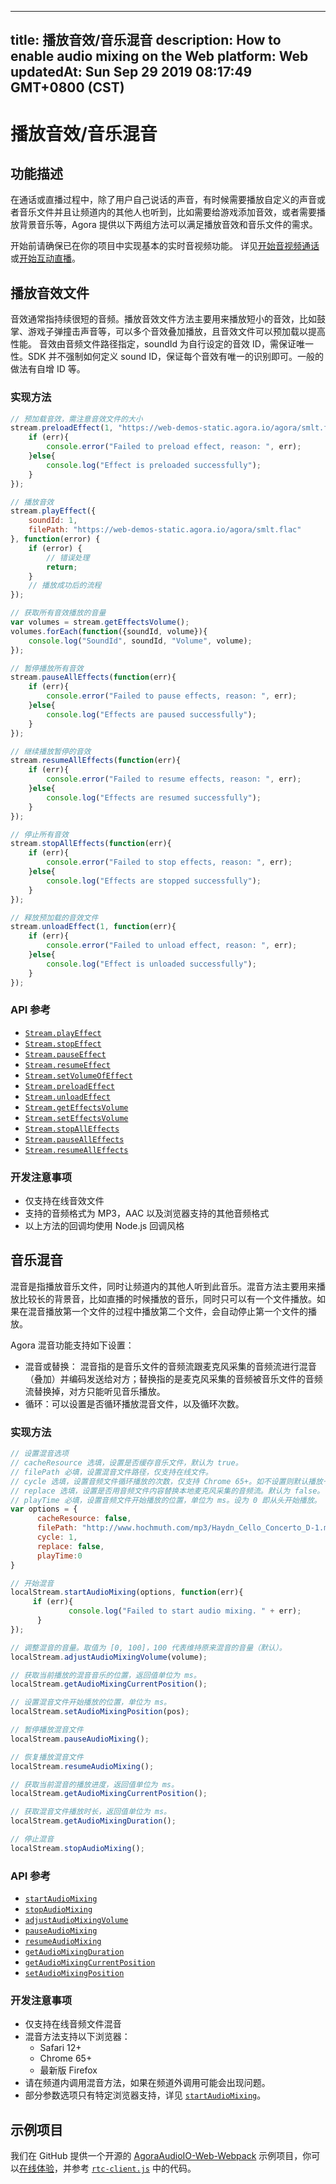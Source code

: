 
---
title: 播放音效/音乐混音
description: How to enable audio mixing on the Web
platform: Web
updatedAt: Sun Sep 29 2019 08:17:49 GMT+0800 (CST)
---
# 播放音效/音乐混音
## 功能描述

在通话或直播过程中，除了用户自己说话的声音，有时候需要播放自定义的声音或者音乐文件并且让频道内的其他人也听到，比如需要给游戏添加音效，或者需要播放背景音乐等，Agora 提供以下两组方法可以满足播放音效和音乐文件的需求。

开始前请确保已在你的项目中实现基本的实时音视频功能。 详见[开始音视频通话](../../cn/Interactive%20Broadcast/start_call_web.md)或[开始互动直播](../../cn/Interactive%20Broadcast/start_live_web.md)。

## 播放音效文件

音效通常指持续很短的音频。播放音效文件方法主要用来播放短小的音效，比如鼓掌、游戏子弹撞击声音等，可以多个音效叠加播放，且音效文件可以预加载以提高性能。
音效由音频文件路径指定，soundId 为自行设定的音效 ID，需保证唯一性。SDK 并不强制如何定义 sound ID，保证每个音效有唯一的识别即可。一般的做法有自增 ID 等。

### 实现方法

```javascript
// 预加载音效，需注意音效文件的大小
stream.preloadEffect(1, "https://web-demos-static.agora.io/agora/smlt.flac", function(err){
    if (err){
        console.error("Failed to preload effect, reason: ", err);
    }else{
        console.log("Effect is preloaded successfully");
    }
});

// 播放音效
stream.playEffect({
    soundId: 1,
    filePath: "https://web-demos-static.agora.io/agora/smlt.flac"
}, function(error) {
    if (error) {
        // 错误处理
        return;
    }
    // 播放成功后的流程
});

// 获取所有音效播放的音量
var volumes = stream.getEffectsVolume();
volumes.forEach(function({soundId, volume}){
    console.log("SoundId", soundId, "Volume", volume);
});

// 暂停播放所有音效
stream.pauseAllEffects(function(err){
    if (err){
        console.error("Failed to pause effects, reason: ", err);
    }else{
        console.log("Effects are paused successfully");
    }
});

// 继续播放暂停的音效
stream.resumeAllEffects(function(err){
    if (err){
        console.error("Failed to resume effects, reason: ", err);
    }else{
        console.log("Effects are resumed successfully");
    }
});

// 停止所有音效
stream.stopAllEffects(function(err){
    if (err){
        console.error("Failed to stop effects, reason: ", err);
    }else{
        console.log("Effects are stopped successfully");
    }
});

// 释放预加载的音效文件
stream.unloadEffect(1, function(err){
    if (err){
        console.error("Failed to unload effect, reason: ", err);
    }else{
        console.log("Effect is unloaded successfully");
    }
});
```

### API 参考

- [`Stream.playEffect`](https://docs.agora.io/cn/Interactive%20Broadcast/API%20Reference/web/v2.6/interfaces/agorartc.stream.html?transId=2.6#playeffect)
- [`Stream.stopEffect`](https://docs.agora.io/cn/Interactive%20Broadcast/API%20Reference/web/v2.6/interfaces/agorartc.stream.html?transId=2.6#stopeffect)
- [`Stream.pauseEffect`](https://docs.agora.io/cn/Interactive%20Broadcast/API%20Reference/web/v2.6/interfaces/agorartc.stream.html?transId=2.6#pauseeffect)
- [`Stream.resumeEffect`](https://docs.agora.io/cn/Interactive%20Broadcast/API%20Reference/web/v2.6/interfaces/agorartc.stream.html?transId=2.6#resumeeffect)
- [`Stream.setVolumeOfEffect`](https://docs.agora.io/cn/Interactive%20Broadcast/API%20Reference/web/v2.6/interfaces/agorartc.stream.html?transId=2.6#setvolumeofeffect)
- [`Stream.preloadEffect`](https://docs.agora.io/cn/Interactive%20Broadcast/API%20Reference/web/v2.6/interfaces/agorartc.stream.html?transId=2.6#preloadeffect)
- [`Stream.unloadEffect`](https://docs.agora.io/cn/Interactive%20Broadcast/API%20Reference/web/v2.6/interfaces/agorartc.stream.html?transId=2.6#unloadeffect)
- [`Stream.getEffectsVolume`](https://docs.agora.io/cn/Interactive%20Broadcast/API%20Reference/web/v2.6/interfaces/agorartc.stream.html?transId=2.6#geteffectsvolume)
- [`Stream.setEffectsVolume`](https://docs.agora.io/cn/Interactive%20Broadcast/API%20Reference/web/v2.6/interfaces/agorartc.stream.html?transId=2.6#seteffectsvolume)
- [`Stream.stopAllEffects`](https://docs.agora.io/cn/Interactive%20Broadcast/API%20Reference/web/v2.6/interfaces/agorartc.stream.html?transId=2.6#stopalleffects)
- [`Stream.pauseAllEffects`](https://docs.agora.io/cn/Interactive%20Broadcast/API%20Reference/web/v2.6/interfaces/agorartc.stream.html?transId=2.6#pausealleffects)
- [`Stream.resumeAllEffects`](https://docs.agora.io/cn/Interactive%20Broadcast/API%20Reference/web/v2.6/interfaces/agorartc.stream.html?transId=2.6#resumealleffects)

### 开发注意事项

- 仅支持在线音效文件
- 支持的音频格式为 MP3，AAC 以及浏览器支持的其他音频格式
- 以上方法的回调均使用 Node.js 回调风格

## 音乐混音

混音是指播放音乐文件，同时让频道内的其他人听到此音乐。混音方法主要用来播放比较长的背景音，比如直播的时候播放的音乐，同时只可以有一个文件播放。如果在混音播放第一个文件的过程中播放第二个文件，会自动停止第一个文件的播放。

Agora 混音功能支持如下设置：

- 混音或替换： 混音指的是音乐文件的音频流跟麦克风采集的音频流进行混音（叠加）并编码发送给对方；替换指的是麦克风采集的音频被音乐文件的音频流替换掉，对方只能听见音乐播放。
- 循环：可以设置是否循环播放混音文件，以及循环次数。

### 实现方法

```javascript
// 设置混音选项
// cacheResource 选填，设置是否缓存音乐文件，默认为 true。
// filePath 必填，设置混音文件路径，仅支持在线文件。
// cycle 选填，设置音频文件循环播放的次数，仅支持 Chrome 65+。如不设置则默认播放一次。 
// replace 选填，设置是否用音频文件内容替换本地麦克风采集的音频流。默认为 false。
// playTime 必填，设置音频文件开始播放的位置，单位为 ms。设为 0 即从头开始播放。 
var options = {
      cacheResource: false,
      filePath: "http://www.hochmuth.com/mp3/Haydn_Cello_Concerto_D-1.mp3", 
      cycle: 1, 
      replace: false, 
      playTime:0 
}

// 开始混音
localStream.startAudioMixing(options, function(err){
     if (err){
             console.log("Failed to start audio mixing. " + err);
      }
});

// 调整混音的音量。取值为 [0, 100]，100 代表维持原来混音的音量（默认）。
localStream.adjustAudioMixingVolume(volume);

// 获取当前播放的混音音乐的位置，返回值单位为 ms。
localStream.getAudioMixingCurrentPosition();

// 设置混音文件开始播放的位置，单位为 ms。
localStream.setAudioMixingPosition(pos);

// 暂停播放混音文件
localStream.pauseAudioMixing();

// 恢复播放混音文件
localStream.resumeAudioMixing();

// 获取当前混音的播放进度，返回值单位为 ms。
localStream.getAudioMixingCurrentPosition();

// 获取混音文件播放时长，返回值单位为 ms。
localStream.getAudioMixingDuration();

// 停止混音
localStream.stopAudioMixing();
```

### API 参考

- [`startAudioMixing`](https://docs.agora.io/cn/Interactive%20Broadcast/API%20Reference/web/interfaces/agorartc.stream.html#startaudiomixing)
- [`stopAudioMixing`](https://docs.agora.io/cn/Interactive%20Broadcast/API%20Reference/web/interfaces/agorartc.stream.html#stopaudiomixing)
- [`adjustAudioMixingVolume`](https://docs.agora.io/cn/Interactive%20Broadcast/API%20Reference/web/interfaces/agorartc.stream.html#adjustaudiomixingvolume)
- [`pauseAudioMixing`](https://docs.agora.io/cn/Interactive%20Broadcast/API%20Reference/web/interfaces/agorartc.stream.html#pauseaudiomixing)
- [`resumeAudioMixing`](https://docs.agora.io/cn/Interactive%20Broadcast/API%20Reference/web/interfaces/agorartc.stream.html#resumeaudiomixing)
- [`getAudioMixingDuration`](https://docs.agora.io/cn/Interactive%20Broadcast/API%20Reference/web/interfaces/agorartc.stream.html#getaudiomixingduration)
- [`getAudioMixingCurrentPosition`](https://docs.agora.io/cn/Interactive%20Broadcast/API%20Reference/web/interfaces/agorartc.stream.html#getaudiomixingcurrentposition)
- [`setAudioMixingPosition`](https://docs.agora.io/cn/Interactive%20Broadcast/API%20Reference/web/interfaces/agorartc.stream.html#setaudiomixingposition)

### 开发注意事项

- 仅支持在线音频文件混音
- 混音方法支持以下浏览器：
  - Safari 12+
  - Chrome 65+
  - 最新版 Firefox
- 请在频道内调用混音方法，如果在频道外调用可能会出现问题。
- 部分参数选项只有特定浏览器支持，详见 [`startAudioMixing`](https://docs.agora.io/cn/Interactive%20Broadcast/API%20Reference/web/interfaces/agorartc.stream.html#startaudiomixing)。

## 示例项目

我们在 GitHub 提供一个开源的 [AgoraAudioIO-Web-Webpack](https://github.com/AgoraIO/Advanced-Audio/tree/master/Custom-Audio-Device/AgoraAudioIO-Web-Webpack) 示例项目，你可以[在线体验](https://webdemo.agora.io/agora-web-showcase/examples/AgoraAudioIO-Web/)，并参考 [`rtc-client.js`](https://github.com/AgoraIO/Advanced-Audio/blob/master/Custom-Audio-Device/AgoraAudioIO-Web-Webpack/src/rtc-client.js) 中的代码。
